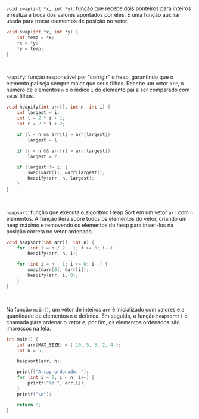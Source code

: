 <br>

 `void swap(int *x, int *y)`: função que recebe dois ponteiros para inteiros e realiza a troca dos valores apontados por eles. É uma função auxiliar usada para trocar elementos de posição no vetor.

```c
void swap(int *x, int *y) {
    int temp = *x;
    *x = *y;
    *y = temp;
}
```
<br>

`heapify`:  função responsável por "corrigir" o heap, garantindo que o elemento pai seja sempre maior que seus filhos. Recebe um vetor `arr`, o número de elementos `n` e o índice `i` do elemento pai a ser comparado com seus filhos.

```c
void heapify(int arr[], int n, int i) {
    int largest = i;
    int l = 2 * i + 1;
    int r = 2 * i + 2;

    if (l < n && arr[l] > arr[largest])
        largest = l;

    if (r < n && arr[r] > arr[largest])
        largest = r;

    if (largest != i) {
        swap(&arr[i], &arr[largest]);
        heapify(arr, n, largest);
    }
}
```
<br>

 `heapsort`: função que executa o algoritmo Heap Sort em um vetor `arr` com `n` elementos. A função itera sobre todos os elementos do vetor, criando um heap máximo e removendo os elementos do heap para inseri-los na posição correta no vetor ordenado.

```c
void heapsort(int arr[], int n) {
    for (int i = n / 2 - 1; i >= 0; i--)
        heapify(arr, n, i);

    for (int i = n - 1; i >= 0; i--) {
        swap(&arr[0], &arr[i]);
        heapify(arr, i, 0);
    }
}
```
<br>

Na função `main()`, um vetor de inteiros `arr` é inicializado com valores e a quantidade de elementos `n` é definida. Em seguida, a função `heapsort()` é chamada para ordenar o vetor e, por fim, os elementos ordenados são impressos na tela.

```c
int main() {
    int arr[MAX_SIZE] = { 10, 5, 3, 2, 4 };
    int n = 5;

    heapsort(arr, n);

    printf("Array ordenado: ");
    for (int i = 0; i < n; i++) {
        printf("%d ", arr[i]);
    }
    printf("\n");

    return 0;
}
```
